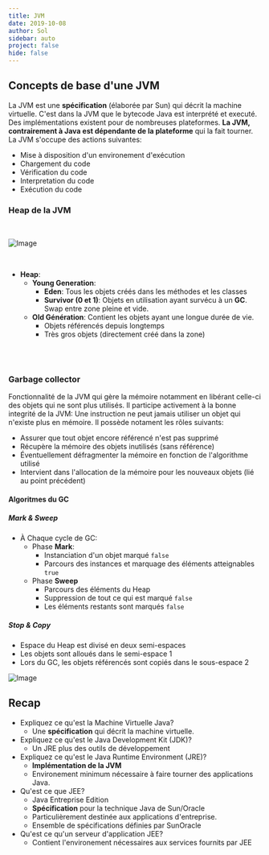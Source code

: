 ```yaml
---
title: JVM
date: 2019-10-08
author: Sol
sidebar: auto
project: false
hide: false
---
```


##  Concepts de base d'une JVM

La JVM est une **spécification** (élaborée par Sun) qui décrit la machine virtuelle. C'est dans la JVM que le bytecode Java est interprété et executé. Des implémentations existent pour de nombreuses plateformes. **La JVM, contrairement à Java est dépendante de la plateforme** qui la fait tourner. La JVM s'occupe des actions suivantes:

* Mise à disposition d'un environement d'exécution
* Chargement du code
* Vérification du code
* Interpretation du code
* Exécution du code

### Heap de la JVM

<br>

![Image](https://i.imgur.com/ZuHXQ3A.png)

<br>

* **Heap**:
  * **Young Generation**: 
    * **Eden**: Tous les objets créés dans les méthodes et les classes
    * **Survivor (0 et 1)**: Objets en utilisation ayant survécu à un **GC**. Swap entre zone pleine et vide.
  * **Old Génération**: Contient les objets ayant une longue durée de vie.
    * Objets référencés depuis longtemps
    * Très gros objets (directement créé dans la zone)

<br>

<style>
.JVM-heap { font-size: 18px; font-weight: bold; position: relative; left: 20px }
.JVM-memory { padding-top: 10px; padding-bottom: 20px; }
.JVM-diag-box { font-size: 18px; padding:10px; font-weight: bold; color: white; border-radius: 8px; border: 2px solid black; }
.young-gen { background-color: #3eaf7c; margin-right: 20px; }
.old-gen { background-color: #2973b7; }
.perma { background-color: #F92672; margin-right: 20px; }
.cache { background-color: #CCCCCC; }
</style>

<template>
<section class="JVM-memory">
<vs-row>
<vs-row>
<span class="JVM-heap">Heap</span>
</vs-row>
<vs-col vs-type="flex" class="java-diag-box" vs-justify="center" vs-align="center" vs-w="7">
<vs-col class="JVM-diag-box young-gen" vs-type="flex"  vs-justify="center" vs-align="center" vs-w="4">
<span>Young Generation</span>
</vs-col>
<vs-col class="JVM-diag-box old-gen" vs-type="flex"  vs-justify="center" vs-align="center" vs-w="7">
<span>Old <br> Generation</span>
</vs-col>
</vs-col>
<vs-col vs-type="flex" vs-justify="center" vs-align="center" vs-w="5">
<vs-col class="JVM-diag-box perma" vs-type="flex" vs-justify="center" vs-align="center" vs-w="6">
<span>Permanent Generation</span>
</vs-col>
<vs-col class="JVM-diag-box cache" vs-type="flex" vs-justify="center" vs-align="center" vs-w="3">
<span >Code Cache</span>
</vs-col>
</vs-col>
</vs-row>
</section>
</template>

<br>

### Garbage collector

Fonctionnalité de la JVM qui gère la mémoire notamment en libérant celle-ci des objets qui ne sont plus utilisés. Il participe activement à la bonne integrité de la JVM: Une instruction ne peut jamais utiliser un objet qui n'existe plus en mémoire. Il possède notament les rôles suivants:
* Assurer que tout objet encore référencé n'est pas supprimé
* Récupère la mémoire des objets inutilisés (sans référence)
* Éventuellement défragmenter la mémoire en fonction de l'algorithme utilisé
* Intervient dans l'allocation de la mémoire pour les nouveaux objets (lié au point précédent)

#### Algoritmes du GC

##### Mark & Sweep

* À Chaque cycle de GC:
  * Phase **Mark**:
    * Instanciation d'un objet <Fa fa="arrow-right"/> marqué `false`
    * Parcours des instances et marquage des éléments atteignables <Fa fa="arrow-right"/> `true`
  * Phase **Sweep**
    * Parcours des éléments du Heap
    * Suppression de tout ce qui est marqué `false`
    * Les éléments restants sont marqués `false`

##### Stop & Copy

* Espace du Heap est divisé en deux semi-espaces
* Les objets sont alloués dans le semi-espace 1
* Lors du GC, les objets référencés sont copiés dans le sous-espace 2

![Image](https://i.imgur.com/4U81wHs.png)

## Recap

* Expliquez ce qu'est la Machine Virtuelle Java?
  * Une **spécification** qui décrit la machine virtuelle.
* Expliquez ce qu'est le Java Development Kit (JDK)?
  * Un JRE plus des outils de développement
* Expliquez ce qu'est le Java Runtime Environment (JRE)?
  * **Implémentation de la JVM**
  * Environement minimum nécessaire à faire tourner des applications Java.
* Qu'est ce que JEE?
  * Java Entreprise Edition
  * **Spécification** pour la technique Java de Sun/Oracle
  * Particulièrement destinée aux applications d'entreprise.
  * Ensemble de spécifications définies par SunOracle
* Qu'est ce qu'un serveur d'application JEE?
  * Contient l'environement nécessaires aux services fournits par JEE